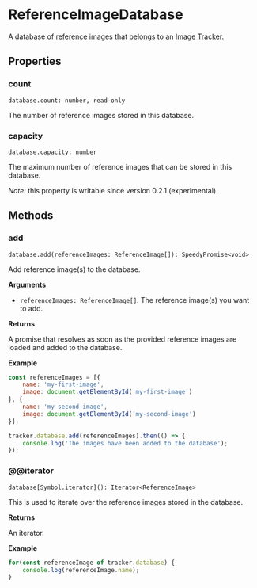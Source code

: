 # ReferenceImageDatabase

A database of [reference images](reference-image.md) that belongs to an [Image Tracker](image-tracker.md).

## Properties

### count

`database.count: number, read-only`

The number of reference images stored in this database.

### capacity

`database.capacity: number`

The maximum number of reference images that can be stored in this database.

*Note:* this property is writable since version 0.2.1 (experimental).

## Methods

### add

`database.add(referenceImages: ReferenceImage[]): SpeedyPromise<void>`

Add reference image(s) to the database.

**Arguments**

* `referenceImages: ReferenceImage[]`. The reference image(s) you want to add.

**Returns**

A promise that resolves as soon as the provided reference images are loaded and added to the database.

**Example**

```js
const referenceImages = [{
    name: 'my-first-image',
    image: document.getElementById('my-first-image')
}, {
    name: 'my-second-image',
    image: document.getElementById('my-second-image')
}];

tracker.database.add(referenceImages).then(() => {
    console.log('The images have been added to the database');
});
```

### @@iterator

`database[Symbol.iterator](): Iterator<ReferenceImage>`

This is used to iterate over the reference images stored in the database.

**Returns**

An iterator.

**Example**

```js
for(const referenceImage of tracker.database) {
    console.log(referenceImage.name);
}
```